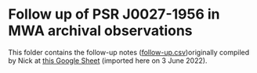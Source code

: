 # Follow up of PSR J0027-1956 in MWA archival observations

This folder contains the follow-up notes ([follow-up.csv](follow-up.csv))originally compiled by Nick at [this Google Sheet](https://docs.google.com/spreadsheets/d/16bHhlqrGllyq_PD3Fb717MJfGCB1JFrUt2Ra2vPpWQE) (imported here on 3 June 2022).
